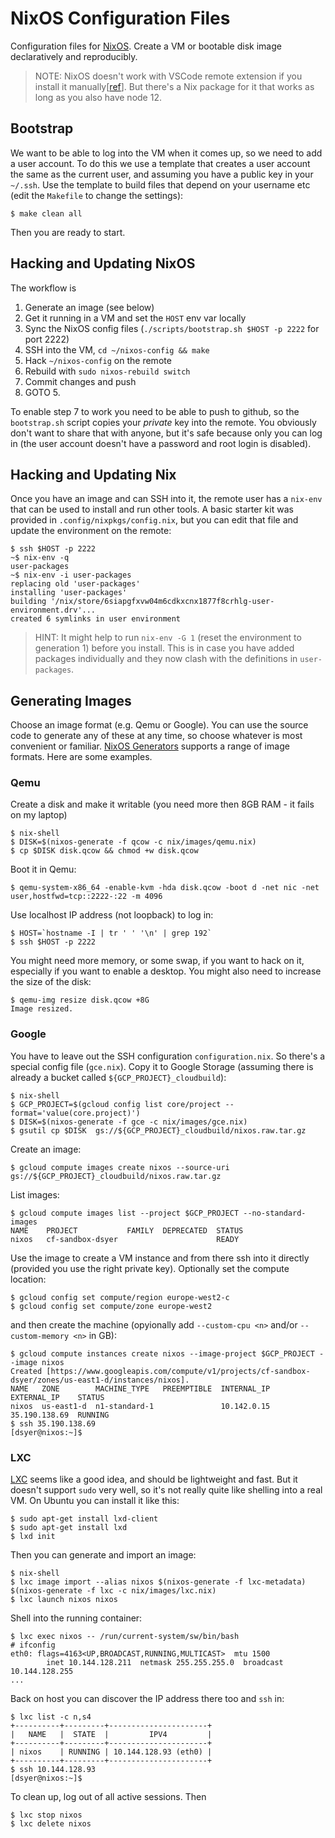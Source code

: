 # NixOS Configuration Files

Configuration files for [NixOS](https://nixos.org). Create a VM or bootable disk image declaratively and reproducibly.

> NOTE: NixOS doesn't work with VSCode remote extension if you install it manually[[ref](https://github.com/microsoft/vscode-remote-release/issues/103)]. But there's a Nix package for it that works as long as you also have node 12.

## Bootstrap

We want to be able to log into the VM when it comes up, so we need to add a user account. To do this we use a template that creates a user account the same as the current user, and assuming you have a public key in your `~/.ssh`. Use the template to build files that depend on your username etc (edit the `Makefile` to change the settings):

```
$ make clean all
```

Then you are ready to start.

## Hacking and Updating NixOS

The workflow is

1. Generate an image (see below)
2. Get it running in a VM and set the `HOST` env var locally
3. Sync the NixOS config files (`./scripts/bootstrap.sh $HOST -p 2222` for port 2222)
4. SSH into the VM, `cd ~/nixos-config && make`
5. Hack `~/nixos-config` on the remote
6. Rebuild with `sudo nixos-rebuild switch`
7. Commit changes and push
8. GOTO 5.

To enable step 7 to work you need to be able to push to github, so the `bootstrap.sh` script copies your _private_ key into the remote. You obviously don't want to share that with anyone, but it's safe because only you can log in (the user account doesn't have a password and root login is disabled).

## Hacking and Updating Nix

Once you have an image and can SSH into it, the remote user has a `nix-env` that can be used to install and run other tools. A basic starter kit was provided in `.config/nixpkgs/config.nix`, but you can edit that file and update the environment on the remote:

```
$ ssh $HOST -p 2222
~$ nix-env -q
user-packages
~$ nix-env -i user-packages
replacing old 'user-packages'
installing 'user-packages'
building '/nix/store/6siapgfxvw04m6cdkxcnx1877f8crhlg-user-environment.drv'...
created 6 symlinks in user environment
```

> HINT: It might help to run `nix-env -G 1` (reset the environment to generation 1) before you install. This is in case you have added packages individually and they now clash with the definitions in `user-packages`.

## Generating Images

Choose an image format (e.g. Qemu or Google). You can use the source code to generate any of these at any time, so choose whatever is most convenient or familiar. [NixOS Generators](https://github.com/nix-community/nixos-generators) supports a range of image formats. Here are some examples.

### Qemu

Create a disk and make it writable (you need more then 8GB RAM - it fails on my laptop)

```
$ nix-shell
$ DISK=$(nixos-generate -f qcow -c nix/images/qemu.nix)
$ cp $DISK disk.qcow && chmod +w disk.qcow
```

Boot it in Qemu:

```
$ qemu-system-x86_64 -enable-kvm -hda disk.qcow -boot d -net nic -net user,hostfwd=tcp::2222-:22 -m 4096
```

Use localhost IP address (not loopback) to log in:

```
$ HOST=`hostname -I | tr ' ' '\n' | grep 192`
$ ssh $HOST -p 2222
```

You might need more memory, or some swap, if you want to hack on it, especially if you want to enable a desktop. You might also need to increase the size of the disk:

```
$ qemu-img resize disk.qcow +8G
Image resized.
```

### Google

You have to leave out the SSH configuration `configuration.nix`. So there's a special config file (`gce.nix`). Copy it to Google Storage (assuming there is already a bucket called `${GCP_PROJECT}_cloudbuild`):

```
$ nix-shell
$ GCP_PROJECT=$(gcloud config list core/project --format='value(core.project)')
$ DISK=$(nixos-generate -f gce -c nix/images/gce.nix)
$ gsutil cp $DISK  gs://${GCP_PROJECT}_cloudbuild/nixos.raw.tar.gz
```

Create an image:

```
$ gcloud compute images create nixos --source-uri gs://${GCP_PROJECT}_cloudbuild/nixos.raw.tar.gz
```

List images:

```
$ gcloud compute images list --project $GCP_PROJECT --no-standard-images
NAME    PROJECT           FAMILY  DEPRECATED  STATUS
nixos   cf-sandbox-dsyer                      READY
```

Use the image to create a VM instance and from there ssh into it directly (provided you use the right private key). Optionally set the compute location:

```
$ gcloud config set compute/region europe-west2-c
$ gcloud config set compute/zone europe-west2
```

and then create the machine (opyionally add `--custom-cpu <n>` and/or `--custom-memory <n>` in GB):

```
$ gcloud compute instances create nixos --image-project $GCP_PROJECT --image nixos
Created [https://www.googleapis.com/compute/v1/projects/cf-sandbox-dsyer/zones/us-east1-d/instances/nixos].
NAME   ZONE        MACHINE_TYPE   PREEMPTIBLE  INTERNAL_IP  EXTERNAL_IP    STATUS
nixos  us-east1-d  n1-standard-1               10.142.0.15  35.190.138.69  RUNNING
$ ssh 35.190.138.69
[dsyer@nixos:~]$
```

### LXC

[LXC](https://linuxcontainers.org/) seems like a good idea, and should be lightweight and fast. But it doesn't support `sudo` very well, so it's not really quite like shelling into a real VM. On Ubuntu you can install it like this:

```
$ sudo apt-get install lxd-client
$ sudo apt-get install lxd
$ lxd init
```

Then you can generate and import an image:

```
$ nix-shell
$ lxc image import --alias nixos $(nixos-generate -f lxc-metadata) $(nixos-generate -f lxc -c nix/images/lxc.nix)
$ lxc launch nixos nixos
```

Shell into the running container:

```
$ lxc exec nixos -- /run/current-system/sw/bin/bash
# ifconfig
eth0: flags=4163<UP,BROADCAST,RUNNING,MULTICAST>  mtu 1500
        inet 10.144.128.211  netmask 255.255.255.0  broadcast 10.144.128.255
...
```

Back on host you can discover the IP address there too and `ssh` in:

```
$ lxc list -c n,s4
+----------+---------+----------------------+
|   NAME   |  STATE  |         IPV4         |
+----------+---------+----------------------+
| nixos    | RUNNING | 10.144.128.93 (eth0) |
+----------+---------+----------------------+
$ ssh 10.144.128.93
[dsyer@nixos:~]$
```

To clean up, log out of all active sessions. Then

```
$ lxc stop nixos
$ lxc delete nixos
```
